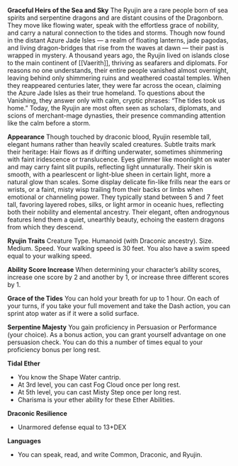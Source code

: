 
**Graceful Heirs of the Sea and Sky**
	The Ryujin are a rare people born of sea spirits and serpentine dragons and are distant cousins of the Dragonborn. They move like flowing water, speak with the effortless grace of nobility, and carry a natural connection to the tides and storms. Though now found in the distant Azure Jade Isles — a realm of floating lanterns, jade pagodas, and living dragon-bridges that rise from the waves at dawn — their past is wrapped in mystery. A thousand years ago, the Ryujin lived on islands close to the main continent of [[Vaerith]], thriving as seafarers and diplomats. For reasons no one understands, their entire people vanished almost overnight, leaving behind only shimmering ruins and weathered coastal temples. When they reappeared centuries later, they were far across the ocean, claiming the Azure Jade Isles as their true homeland. To questions about the Vanishing, they answer only with calm, cryptic phrases: “The tides took us home.” Today, the Ryujin are most often seen as scholars, diplomats, and scions of merchant-mage dynasties, their presence commanding attention like the calm before a storm.

**Appearance**
	Though touched by draconic blood, Ryujin resemble tall, elegant humans rather than heavily scaled creatures. Subtle traits mark their heritage: Hair flows as if drifting underwater, sometimes shimmering with faint iridescence or translucence. Eyes glimmer like moonlight on water and may carry faint slit pupils, reflecting light unnaturally. Their skin is smooth, with a pearlescent or light-blue sheen in certain light, more a natural glow than scales. Some display delicate fin-like frills near the ears or wrists, or a faint, misty wisp trailing from their backs or limbs when emotional or channeling power. They typically stand between 5 and 7 feet tall, favoring layered robes, silks, or light armor in oceanic hues, reflecting both their nobility and elemental ancestry. Their elegant, often androgynous features lend them a quiet, unearthly beauty, echoing the eastern dragons from which they descend.

  
**Ryujin Traits**
	Creature Type. Humanoid (with Draconic ancestry).
	Size. Medium.
	Speed. Your walking speed is 30 feet. You also have a swim speed equal to your walking speed.
  
**Ability Score Increase**
	When determining your character’s ability scores, increase one score by 2 and another by 1, or increase three different scores by 1.

  
**Grace of the Tides**
	You can hold your breath for up to 1 hour.
	On each of your turns, if you take your full movement and take the Dash action, you can sprint atop water as if it were a solid surface.

**Serpentine Majesty**
	You gain proficiency in Persuasion or Performance (your choice).
	As a bonus action, you can grant yourself advantage on one persuasion check. You can do this a number of times equal to your proficiency bonus per long rest.

**Tidal Ether**
- You know the Shape Water cantrip.
- At 3rd level, you can cast Fog Cloud once per long rest.
- At 5th level, you can cast Misty Step once per long rest.
- Charisma is your ether ability for these Ether Abilities.

**Draconic Resilience**
- Unarmored defense equal to 13+DEX

**Languages**
- You can speak, read, and write Common, Draconic, and Ryujin.